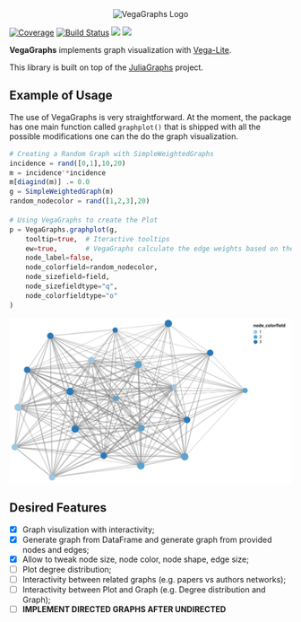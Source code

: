 <div align="center"> <img
src="https://ghcdn.rawgit.org/davibarreira/VegaGraphs.jl/master/images/VegaGraphs_logo.svg"
alt="VegaGraphs Logo" width="310"></img> </div>

<!-- [![Build Status](https://travis-ci.com/davibarreira/VegaGraphs.jl.svg?branch=master)](https://travis-ci.com/davibarreira/VegaGraphs.jl) -->
[![Coverage](https://codecov.io/gh/JuliaGraphs/VegaGraphs.jl/branch/master/graph/badge.svg)](https://codecov.io/gh/JuliaGraphs/VegaGraphs.jl)
[![Build Status][gha-img]][gha-url]
[![][bag-stb]][bld-stb]
[![][bag-dev]][bld-dev]

**VegaGraphs** implements graph visualization with [Vega-Lite](https://github.com/queryverse/VegaLite.jl).

This library is built on top of the [JuliaGraphs](https://github.com/JuliaGraphs) project.
## Example of Usage
The use of VegaGraphs is very straightforward. At the moment, the package has one main function called
`graphplot()` that is shipped with all the possible modifications one can the do the graph visualization.

```julia
# Creating a Random Graph with SimpleWeightedGraphs
incidence = rand([0,1],10,20)
m = incidence'*incidence
m[diagind(m)] .= 0.0
g = SimpleWeightedGraph(m)
random_nodecolor = rand([1,2,3],20)

# Using VegaGraphs to create the Plot
p = VegaGraphs.graphplot(g,
    tooltip=true,  # Iteractive tooltips
    ew=true,       # VegaGraphs calculate the edge weights based on the number of time the pair appears in the graph
    node_label=false,
    node_colorfield=random_nodecolor,
    node_sizefield=field,
    node_sizefieldtype="q",
    node_colorfieldtype="o"
)
```
<div align="center"> <img
src="https://github.com/JuliaGraphs/VegaGraphs.jl/blob/master/images/Example_Plot.svg"
alt="Graph Plot"></img> </div>

## Desired Features
- [x] Graph visulization with interactivity;
- [x] Generate graph from DataFrame and generate graph from provided nodes and edges;
- [x] Allow to tweak node size, node color, node shape, edge size;
- [ ] Plot degree distribution;
- [ ] Interactivity between related graphs (e.g. papers vs authors networks);
- [ ] Interactivity between Plot and Graph (e.g. Degree distribution and Graph);
- [ ] **IMPLEMENT DIRECTED GRAPHS AFTER UNDIRECTED**

[gha-img]: https://github.com/JuliaGraphs/VegaGraphs.jl/workflows/CI/badge.svg
[gha-url]: https://github.com/JuliaGraphs/VegaGraphs.jl/actions?query=workflow%3ACI
[bag-dev]: https://img.shields.io/badge/docs-dev-blue.svg
[bld-dev]: https://juliagraphs.org/VegaGraphs.jl/dev
[bag-stb]: https://img.shields.io/badge/docs-stable-blue.svg
[bld-stb]: https://juliagraphs.org/VegaGraphs.jl/stable

